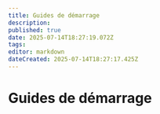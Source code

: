 ```yaml
---
title: Guides de démarrage
description: 
published: true
date: 2025-07-14T18:27:19.072Z
tags: 
editor: markdown
dateCreated: 2025-07-14T18:27:17.425Z
---
```


# Guides de démarrage